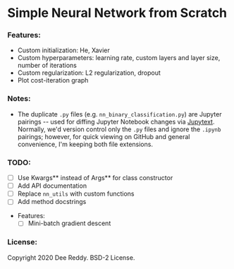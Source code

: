 # Simple Neural Network from Scratch

### Features:
- Custom initialization: He, Xavier
- Custom hyperparameters: learning rate, custom layers and layer size, number of iterations
- Custom regularization: L2 regularization, dropout
- Plot cost-iteration graph

### Notes:
- The duplicate `.py` files (e.g. `nn_binary_classification.py`) are Jupyter pairings -- used for diffing Jupyter Notebook changes via [Jupytext](https://github.com/mwouts/jupytext). Normally, we'd version control only the `.py` files and ignore the `.ipynb` pairings; however, for quick viewing on GitHub and general convenience, I'm keeping both file extensions.

### TODO:
- [ ] Use Kwargs** instead of Args** for class constructor
- [ ] Add API documentation
- [ ] Replace `nn_utils` with custom functions
- [ ] Add method docstrings
- Features:
    - [ ] Mini-batch gradient descent

### License:
Copyright 2020 Dee Reddy. BSD-2 License.
